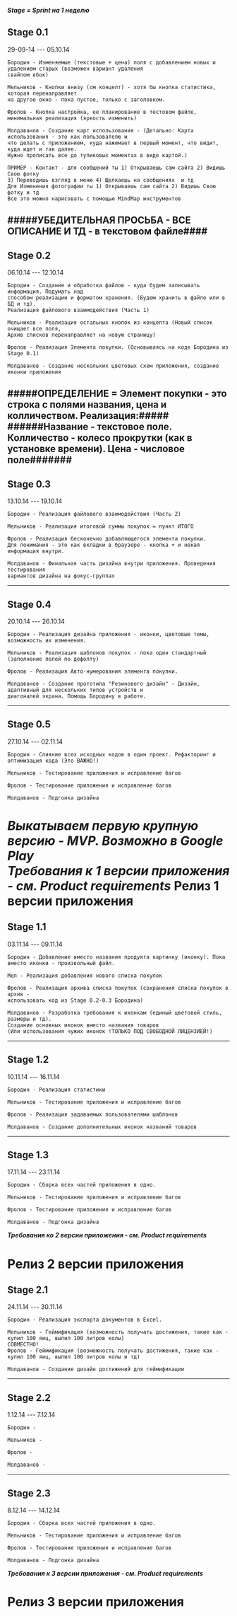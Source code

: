 ***Stage = Sprint на 1 неделю***

## Stage 0.1 ##
29-09-14 --- 05.10.14

	Бородин - Изменяемые (текстовые + цена) поля с добавлением новых и удалением старых (возможен вариант удаления
	свайпом вбок)
	
	Мельников - Кнопки внизу (см концепт) - хотя бы кнопка статистика, которая перенаправляет 
	на другое окно - пока пустое, только с заголовком.
	
	Фролов - Кнопка настройка, ее планирование в тестовом файле, минимальная реализация (яркость изменить)
	
	Молдаванов - Создание карт использования - (Детально: Карта использования - это как пользователю и 
	что делать с приложением, куда нажимает в первый момент, что видит, куда идет и так далее.
	Нужно прописать	все до тупиковых моментах в виде картой.)
	
	ПРИМЕР - Контакт - для сообщений ты 1) Открываешь сам сайта 2) Видишь Свою фотку 
	3) Переводишь взгляд в меню 4) Щелкаешь на сообщениях  и тд
	Для Изменения фотографии ты 1) Открываешь сам сайта 2) Видишь Свою фотку и тд
	Все это можно нарисовать с помощью MindMap инструментов

#####УБЕДИТЕЛЬНАЯ ПРОСЬБА - ВСЕ ОПИСАНИЕ И ТД - в текстовом файле####
--------------------------------------------------------------------------------------------------------------------

## Stage 0.2 ##
06.10.14 --- 12.10.14

	Бородин - Создание и обработка файлов - куда будем записывать информация. Подумать над 
	способом реализации и форматом хранения. (Будем хранить в файле или в БД и тд).
	Реализация файлового взаимодействия (Часть 1)
	
	Мельников - Реализация остальных кнопок из концепта (Новый список очищает все поля,
	Архив списков перенаправляет на новую страницу)
	
	Фролов - Реализация Элемента покупки. (Основываясь на коде Бородина из Stage 0.1)
	
	Молдаванов - Создание нескольких цветовых схем приложения, создание иконки приложения
	
#####ОПРЕДЕЛЕНИЕ = Элемент покупки - это строка с полями названия, цена и колличеством. Реализация:#####
######Название - текстовое поле. Колличество - колесо прокрутки (как в установке времени). Цена - числовое поле#######
------------------------------------------------------------------------------------------------------------------------	
	
## Stage 0.3 ##
13.10.14 --- 19.10.14

	Бородин - Реализация файлового взаимодействия (Часть 2)
	
	Мельников - Реализация итоговой суммы покупок = пункт ИТОГО
	
	Фролов - Реализация бесконечно добавляющегося элемента покупки.
	Для понимания - это как вкладки в браузере - кнопка + и некая информация внутри.
	
	Молдаванов - Финальная часть дизайна внутри приложения. Проведения тестирования
	вариантов дизайна на фокус-группах
--------------------------------------------------------------------------------------------------------------------

## Stage 0.4 ##
20.10.14 --- 26.10.14

	Бородин - Реализация дизайна приложения - иконки, цветовые темы, возможность их изменения.
	
	Мельников - Реализация шаблонов покупок - пока один стандартный (заполнение полей по дефолту)
	
	Фролов - Реализация Авто-нумерования элемента покупки.
	
	Молдаванов - Создание прототипа "Резинового дизайн" - Дизайн, адаптивный для нескольких типов устройств и 
	диагоналей экрана. Помощь Бородину в работе.
--------------------------------------------------------------------------------------------------------------------	
	
## Stage 0.5 ##
27.10.14 --- 02.11.14

	Бородин - Слияние всех исходных кодов в один проект. Рефакторинг и оптимизация кода (Это ВАЖНО!)
	
	Мельников - Тестирование приложения и исправление багов
	
	Фролов - Тестирование приложения и исправление багов
	
	Молдаванов - Подгонка дизайна
	
***Выкатываем первую крупную версию - MVP. Возможно в Google Play***	
***Требования к 1 версии приложения - см. Product requirements***
Релиз 1 версии приложения
=========================


## Stage 1.1 ##
03.11.14 --- 09.11.14

	Бородин - Добавление вместо названия продукта картинку (иконку). Пока вместо иконки - произвольный файл.
	
	Мел - Реализация добавления нового списка покупок
	
	Фролов - Реализация архива списка покупок (сохранения списка покупок в архив -
	использовать код из Stage 0.2-0.3 Бородина)
	
	Молдаванов - Разработка требования к иконкам (единый цветовой стиль, размеры и тд). 
	Создание основных иконок вместо названия товаров 
	(Или использования чужих иконок !ТОЛЬКО ПОД СВОБОДНОЙ ЛИЦЕНЗИЕЙ!)
--------------------------------------------------------------------------------------------------------------------	
	
## Stage 1.2 ##
10.11.14 --- 16.11.14

	Бородин - Реализация статистики
	
	Мельников - Тестирование приложения и исправление багов
	
	Фролов - Реализация задаваемых пользователями шаблонов
	
	Молдаванов - Создание дополнительных иконок названий товаров
--------------------------------------------------------------------------------------------------------------------

## Stage 1.3 ##
17.11.14 --- 23.11.14

	Бородин - Сборка всех частей приложения в одно.
	
	Мельников - Тестирование приложения и исправление багов
	
	Фролов - Тестирование приложения и исправление багов
	
	Молдаванов - Подгонка дизайна

***Требования ко 2 версии приложения - см. Product requirements***

Релиз 2 версии приложения
=========================


## Stage 2.1 ##
24.11.14 --- 30.11.14

	Бородин - Реализация экспорта документов в Excel.
	
	Мельников - Геймификация (возможность получать достижения, такие как - купил 100 яиц, выпил 100 литров колы) 
	СОВМЕСТНО!
	Фролов - Геймификация (возможность получать достижения, такие как - купил 100 яиц, выпил 100 литров колы и тд)
	
	Молдаванов - Создание дизайн достижений для геймификации
	
--------------------------------------------------------------------------------------------------------------------

## Stage 2.2 ##
1.12.14 --- 7.12.14

	Бородин - 
	
	Мельников - 
	
	Фролов - 
	
	Молдаванов - 
	
--------------------------------------------------------------------------------------------------------------------

## Stage 2.3 ##
8.12.14 --- 14.12.14

	Бородин - Сборка всех частей приложения в одно.
	
	Мельников - Тестирование приложения и исправление багов
	
	Фролов - Тестирование приложения и исправление багов
	
	Молдаванов - Подгонка дизайна
	
	
***Требования к 3 версии приложения - см. Product requirements***

Релиз 3 версии приложения
=========================
